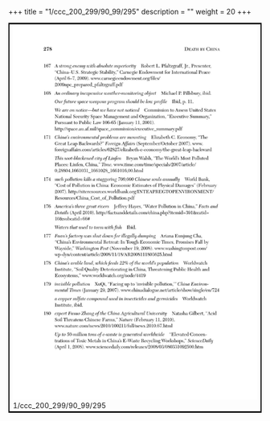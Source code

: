 +++
title = "1/ccc_200_299/90_99/295"
description = ""
weight = 20
+++

<table style="border:2px solid black;max-width:800px;max-height:800px;" 
><tr><td><img class="center-fit-jpg"
src="/jpg_/out_jpg_dbc_295.jpg"  >1/ccc_200_299/90_99/295</img></td></tr></table>